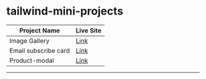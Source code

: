 # tailwind-mini-projects

| Project Name         | Live Site |
| -------------------- | --------- |
| Image Gallery        | [Link][1] |
| Email subscribe card | [Link][2] |
| Product-modal        | [Link][3] |

---

[1]: https://tailwind-images-gallery.netlify.app/
[2]: https://email-subscribe-card.netlify.app/
[3]: https://tailwind-product-modal.netlify.app/
